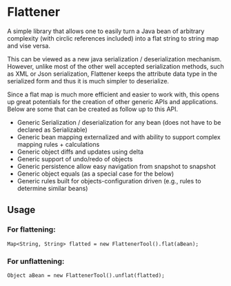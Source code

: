 # Flattener

A simple library that allows one to easily turn a Java bean of arbitrary complexity (with circlic references included) into a flat string to string map and vise versa. 

This can be viewed as a new java serialization / deserialization mechanism. However, unlike most of the other well accepted serialization methods, such as XML or Json serialization, Flattener keeps the attribute data type in the serialized form and thus it is much simpler to deserialize.

Since a flat map is much more efficient and easier to work with, this opens up great potentials for the creation of other generic APIs and applications. Below are some that can be created as follow up to this API.

* Generic Serialization / deserialization for any bean (does not have to be declared as Serializable)
* Generic bean mapping externalized and with ability to support complex mapping rules + calculations
* Generic object diffs and updates using delta
* Generic support of undo/redo of objects
* Generic persistence allow easy navigation from snapshot to snapshot
* Generic object equals (as a special case for the below)
* Generic rules built for objects-configuration driven (e.g., rules to determine similar beans)

## Usage

### For flattening:

	Map<String, String> flatted = new FlattenerTool().flat(aBean);

### For unflattening:

	Object aBean = new FlattenerTool().unflat(flatted);
